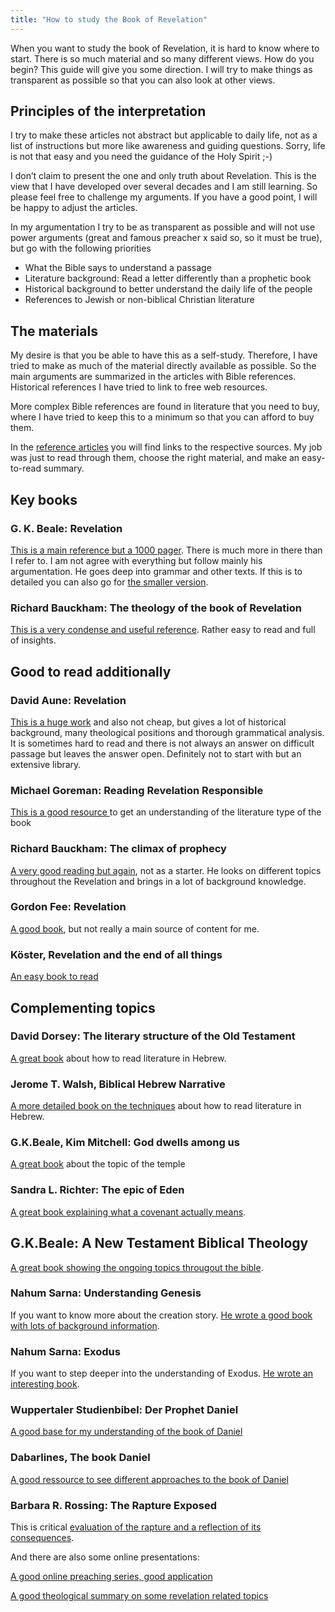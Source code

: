 ```yaml
---
title: "How to study the Book of Revelation"
---
```


When you want to study the book of Revelation, it is hard to know where to start. There is so much material and so many different views. How do you begin? This guide will give you some direction. I will try to make things as transparent as possible so that you can also look at other views.

## Principles of the interpretation

<a name="a5fe"></a>
I try to make these articles not abstract but applicable to daily life, not as a list of instructions but more like awareness and guiding questions. Sorry, life is not that easy and you need the guidance of the Holy Spirit ;-)

I don’t claim to present the one and only truth about Revelation. This is the view that I have developed over several decades and I am still learning. So please feel free to challenge my arguments. If you have a good point, I will be happy to adjust the articles.

In my argumentation I try to be as transparent as possible and will not use power arguments (great and famous preacher x said so, so it must be true), but go with the following priorities

- What the Bible says to understand a passage
- Literature background: Read a letter differently than a prophetic book
- Historical background to better understand the daily life of the people
- References to Jewish or non-biblical Christian literature

## The materials

<a name="51f8"></a>
My desire is that you be able to have this as a self-study. Therefore, I have tried to make as much of the material directly available as possible. So the main arguments are summarized in the articles with Bible references. Historical references I have tried to link to free web resources.

More complex Bible references are found in literature that you need to buy, where I have tried to keep this to a minimum so that you can afford to buy them.

In the [reference articles](../../../../gen/index/expl/overview-on-the-book-of-revelation) you will find links to the respective sources. My job was just to read through them, choose the right material, and make an easy-to-read summary.

## Key books

<a name="beale_rev"></a>

### G. K. Beale: Revelation

[This is a main reference but a 1000 pager](https://www.logos.com/product/3467/the-book-of-revelation). There is much more in there than I refer to. I am not agree with everything but follow mainly his argumentation. He goes deep into grammar and other texts. If this is to detailed you can also go for [the smaller version](https://www.hugendubel.de/de/taschenbuch/g_k_beale_david_campbell-revelation_a_shorter_commentary-22090575-produkt-details.html?affId=3048435&amp;tduid=8f4bdc9f4e3da77eb0c918bfb1c8e410&amp;utm_source=trd&amp;utm_medium=af&amp;partner=tradedoubler&amp;utm_campaign=Redbrain+DE&amp;adCode=920R20D30I20L&amp;utm_content=Lkg).

<a name="backham_rev"></a>

### Richard Bauckham: The theology of the book of Revelation

[This is a very condense and useful reference](https://www.goodreads.com/en/book/show/271806). Rather easy to read and full of insights.

## Good to read additionally

<a name="aune_rev"></a>

### David Aune: Revelation

[This is a huge work](https://www.logos.com/product/208586/revelation-3-vols) and also not cheap, but gives a lot of historical background, many theological positions and thorough grammatical analysis. It is sometimes hard to read and there is not always an answer on difficult passage but leaves the answer open. Definitely not to start with but an extensive library.

<a name="goreham"></a>

### Michael Goreman: Reading Revelation Responsible

[This is a good resource ](https://www.logos.com/product/121427/reading-revelation-responsibly-uncivil-worship-and-witness?campaignid=18467614226&amp;adgroupid=142254630185&amp;keyword=&amp;device=m&amp;utm_source=google&amp;utm_medium=advertising_cpc&amp;utm_campaign=google_search-keyword_dsa_logos_de_en&amp;gclid=CjwKCAiA8OmdBhAgEiwAShr406IHCnZ9JreBUdDWS8tQrGegLBhyy8dgabdZmygZ4DCZb_yOlogPpxoCW9YQAvD_BwE)to get an understanding of the literature type of the book

<a name="bauckham_climax"></a>

### Richard Bauckham: The climax of prophecy

[A very good reading but again](https://www.logos.com/product/168132/climax-of-prophecy-studies-on-the-book-of-revelation), not as a starter. He looks on different topics throughout the Revelation and brings in a lot of background knowledge.

<a name="fee_rev"></a>

### Gordon Fee: Revelation

[A good book](https://www.perlego.com/book/878981/revelation-pdf), but not really a main source of content for me.

<a name="koester_rev"></a>

### Köster, Revelation and the end of all things

[An easy book to read](https://www.amazon.de/Revelation-End-Things-Craig-Koester/dp/0802846602)

## Complementing topics

<a name="dorsey"></a>

### David Dorsey: The literary structure of the Old Testament

[A great book](https://www.logos.com/product/39605/the-literary-structure-of-the-old-testament-a-commentary-on-genesis-malachi) about how to read literature in Hebrew.

<a name="walsh"></a>

### Jerome T. Walsh, Biblical Hebrew Narrative

[A more detailed book on the techniques](https://www.amazon.de/Style-Structure-Biblical-Hebrew-Narrative/dp/0814658970) about how to read literature in Hebrew.

<a name="beale_dwell"></a>

### G.K.Beale, Kim Mitchell: God dwells among us

[A great book](https://www.amazon.de/-/en/G-K-Beale-ebook/dp/B095BL9G66) about the topic of the temple

<a name="richter"></a>

### Sandra L. Richter: The epic of Eden

[A great book explaining what a covenant actually means](https://www.thalia.de/shop/home/artikeldetails/A1060694253).

<a name="beale_theo"></a>

## G.K.Beale: A New Testament Biblical Theology

[A great book showing the ongoing topics througout the bible](https://www.amazon.co.uk/New-Testament-Biblical-Theology-Unfolding/dp/0801026970).

<a name="sarna_gen"></a>

### Nahum Sarna: Understanding Genesis

If you want to know more about the creation story. [He wrote a good book with lots of background information](https://www.amazon.de/-/en/Nahum-M-Sarna/dp/0805210636).

<a name="sarna_exo"></a>

### Nahum Sarna: Exodus

If you want to step deeper into the understanding of Exodus. [He wrote an interesting book](https://www.amazon.com/Understanding-Genesis-Heritage-Biblical-Israel/dp/0805202536).

<a name="daniel"></a>

### Wuppertaler Studienbibel: Der Prophet Daniel

[A good base for my understanding of the book of Daniel](https://www.amazon.de/Wuppertaler-Studienbibel-Sonderausgabe-Prophet-Daniel/dp/3417252091)

<a name="dabar_daniel"></a>

### Dabarlines, The book Daniel

[A good ressource to see different approaches to the book of Daniel](https://www.dkonos.org/from-the-bible-1.html)

<a name="rossing"></a>

### Barbara R. Rossing: The Rapture Exposed

This is critical [evaluation of the rapture and a reflection of its consequences](https://www.amazon.de/Rapture-Exposed-Message-Hope-Revelation/dp/0813343143).

And there are also some online presentations:

[A good online preaching series, good application](https://youtube.com/playlist?list=PLxtYjQc7ibKuQzQA9wGVDzMgGvXPL_PA0)

[A good theological summary on some revelation related topics](https://youtube.com/playlist?list=PLfLXMeX_cyNp_YNAlwTdpQVJrrTmuBsU1)

